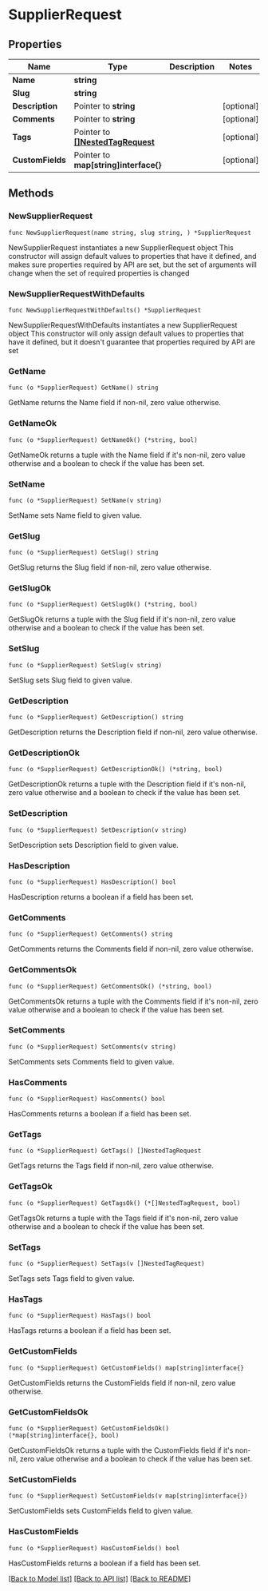 # SupplierRequest

## Properties

Name | Type | Description | Notes
------------ | ------------- | ------------- | -------------
**Name** | **string** |  | 
**Slug** | **string** |  | 
**Description** | Pointer to **string** |  | [optional] 
**Comments** | Pointer to **string** |  | [optional] 
**Tags** | Pointer to [**[]NestedTagRequest**](NestedTagRequest.md) |  | [optional] 
**CustomFields** | Pointer to **map[string]interface{}** |  | [optional] 

## Methods

### NewSupplierRequest

`func NewSupplierRequest(name string, slug string, ) *SupplierRequest`

NewSupplierRequest instantiates a new SupplierRequest object
This constructor will assign default values to properties that have it defined,
and makes sure properties required by API are set, but the set of arguments
will change when the set of required properties is changed

### NewSupplierRequestWithDefaults

`func NewSupplierRequestWithDefaults() *SupplierRequest`

NewSupplierRequestWithDefaults instantiates a new SupplierRequest object
This constructor will only assign default values to properties that have it defined,
but it doesn't guarantee that properties required by API are set

### GetName

`func (o *SupplierRequest) GetName() string`

GetName returns the Name field if non-nil, zero value otherwise.

### GetNameOk

`func (o *SupplierRequest) GetNameOk() (*string, bool)`

GetNameOk returns a tuple with the Name field if it's non-nil, zero value otherwise
and a boolean to check if the value has been set.

### SetName

`func (o *SupplierRequest) SetName(v string)`

SetName sets Name field to given value.


### GetSlug

`func (o *SupplierRequest) GetSlug() string`

GetSlug returns the Slug field if non-nil, zero value otherwise.

### GetSlugOk

`func (o *SupplierRequest) GetSlugOk() (*string, bool)`

GetSlugOk returns a tuple with the Slug field if it's non-nil, zero value otherwise
and a boolean to check if the value has been set.

### SetSlug

`func (o *SupplierRequest) SetSlug(v string)`

SetSlug sets Slug field to given value.


### GetDescription

`func (o *SupplierRequest) GetDescription() string`

GetDescription returns the Description field if non-nil, zero value otherwise.

### GetDescriptionOk

`func (o *SupplierRequest) GetDescriptionOk() (*string, bool)`

GetDescriptionOk returns a tuple with the Description field if it's non-nil, zero value otherwise
and a boolean to check if the value has been set.

### SetDescription

`func (o *SupplierRequest) SetDescription(v string)`

SetDescription sets Description field to given value.

### HasDescription

`func (o *SupplierRequest) HasDescription() bool`

HasDescription returns a boolean if a field has been set.

### GetComments

`func (o *SupplierRequest) GetComments() string`

GetComments returns the Comments field if non-nil, zero value otherwise.

### GetCommentsOk

`func (o *SupplierRequest) GetCommentsOk() (*string, bool)`

GetCommentsOk returns a tuple with the Comments field if it's non-nil, zero value otherwise
and a boolean to check if the value has been set.

### SetComments

`func (o *SupplierRequest) SetComments(v string)`

SetComments sets Comments field to given value.

### HasComments

`func (o *SupplierRequest) HasComments() bool`

HasComments returns a boolean if a field has been set.

### GetTags

`func (o *SupplierRequest) GetTags() []NestedTagRequest`

GetTags returns the Tags field if non-nil, zero value otherwise.

### GetTagsOk

`func (o *SupplierRequest) GetTagsOk() (*[]NestedTagRequest, bool)`

GetTagsOk returns a tuple with the Tags field if it's non-nil, zero value otherwise
and a boolean to check if the value has been set.

### SetTags

`func (o *SupplierRequest) SetTags(v []NestedTagRequest)`

SetTags sets Tags field to given value.

### HasTags

`func (o *SupplierRequest) HasTags() bool`

HasTags returns a boolean if a field has been set.

### GetCustomFields

`func (o *SupplierRequest) GetCustomFields() map[string]interface{}`

GetCustomFields returns the CustomFields field if non-nil, zero value otherwise.

### GetCustomFieldsOk

`func (o *SupplierRequest) GetCustomFieldsOk() (*map[string]interface{}, bool)`

GetCustomFieldsOk returns a tuple with the CustomFields field if it's non-nil, zero value otherwise
and a boolean to check if the value has been set.

### SetCustomFields

`func (o *SupplierRequest) SetCustomFields(v map[string]interface{})`

SetCustomFields sets CustomFields field to given value.

### HasCustomFields

`func (o *SupplierRequest) HasCustomFields() bool`

HasCustomFields returns a boolean if a field has been set.


[[Back to Model list]](../README.md#documentation-for-models) [[Back to API list]](../README.md#documentation-for-api-endpoints) [[Back to README]](../README.md)


